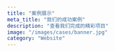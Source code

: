 ```yaml
---
title: "案例展示"
meta_title: "我们的成功案例"
description: "查看我们完成的精彩项目"
image: "/images/cases/banner.jpg"
category: "Website"
---
```

